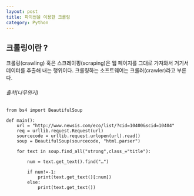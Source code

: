 ```yaml
---
layout: post
title: 파이썬을 이용한 크롤링
category: Python
---
```

## 크롤링이란 ?

크롤링(crawling) 혹은 스크레이핑(scraping)은 웹 페이지를 그대로 가져와서 거기서 데이터를 추출해 내는 행위이다. 크롤링하는 소프트웨어는 크롤러(crawler)라고 부른다.

###### 출처(나무위키)

```import urllib.request
from bs4 import BeautifulSoup

def main():
    url = "http://www.newsis.com/eco/list/?cid=10400&scid=10404"
    req = urllib.request.Request(url)
    sourcecode = urllib.request.urlopen(url).read()
    soup = BeautifulSoup(sourcecode, "html.parser")
    
    for text in soup.find_all("strong",class_="title"):

        num = text.get_text().find("…")

        if num!=-1:
            print(text.get_text()[:num])
        else:
            print(text.get_text())
```

